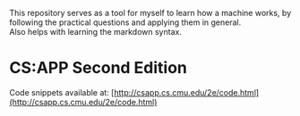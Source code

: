 This repository serves as a tool for myself to learn how a machine works, by following the practical questions and applying them in general.  
Also helps with learning the markdown syntax.

# CS:APP Second Edition
Code snippets available at: [http://csapp.cs.cmu.edu/2e/code.html](http://csapp.cs.cmu.edu/2e/code.html)